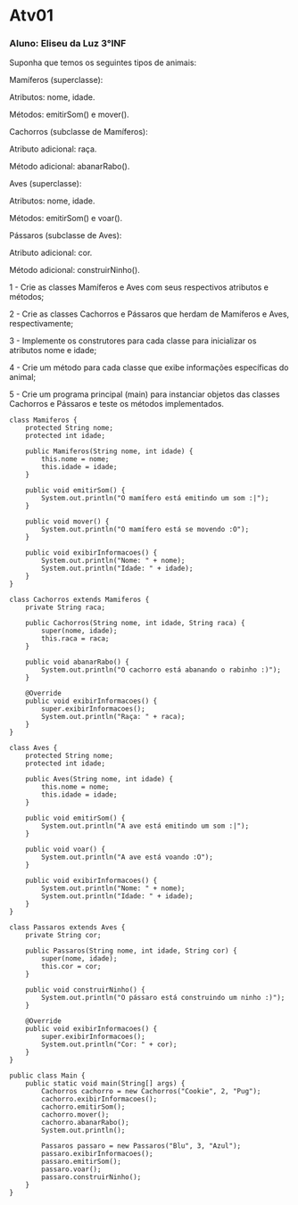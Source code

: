 # Atv01
### Aluno: Eliseu da Luz 3°INF

Suponha que temos os seguintes tipos de animais:

Mamíferos (superclasse):

Atributos: nome, idade.

Métodos: emitirSom() e mover().

Cachorros (subclasse de Mamíferos):

Atributo adicional: raça.

Método adicional: abanarRabo().

Aves (superclasse):

Atributos: nome, idade.

Métodos: emitirSom() e voar().

Pássaros (subclasse de Aves):

Atributo adicional: cor.

Método adicional: construirNinho().

1 - Crie as classes Mamíferos e Aves com seus respectivos atributos e métodos;

2 - Crie as classes Cachorros e Pássaros que herdam de Mamíferos e Aves, respectivamente;

3 - Implemente os construtores para cada classe para inicializar os atributos nome e idade;

4 - Crie um método para cada classe que exibe informações específicas do animal;

5 - Crie um programa principal (main) para instanciar objetos das classes Cachorros e Pássaros e teste os métodos implementados.

```
class Mamiferos {
    protected String nome;
    protected int idade;

    public Mamiferos(String nome, int idade) {
        this.nome = nome;
        this.idade = idade;
    }

    public void emitirSom() {
        System.out.println("O mamífero está emitindo um som :|");
    }

    public void mover() {
        System.out.println("O mamífero está se movendo :O");
    }

    public void exibirInformacoes() {
        System.out.println("Nome: " + nome);
        System.out.println("Idade: " + idade);
    }
}
```
```
class Cachorros extends Mamiferos {
    private String raca;

    public Cachorros(String nome, int idade, String raca) {
        super(nome, idade);
        this.raca = raca;
    }

    public void abanarRabo() {
        System.out.println("O cachorro está abanando o rabinho :)");
    }

    @Override
    public void exibirInformacoes() {
        super.exibirInformacoes();
        System.out.println("Raça: " + raca);
    }
}
```
```
class Aves {
    protected String nome;
    protected int idade;

    public Aves(String nome, int idade) {
        this.nome = nome;
        this.idade = idade;
    }

    public void emitirSom() {
        System.out.println("A ave está emitindo um som :|");
    }

    public void voar() {
        System.out.println("A ave está voando :O");
    }

    public void exibirInformacoes() {
        System.out.println("Nome: " + nome);
        System.out.println("Idade: " + idade);
    }
}
```
```
class Passaros extends Aves {
    private String cor;

    public Passaros(String nome, int idade, String cor) {
        super(nome, idade);
        this.cor = cor;
    }

    public void construirNinho() {
        System.out.println("O pássaro está construindo um ninho :)");
    }

    @Override
    public void exibirInformacoes() {
        super.exibirInformacoes();
        System.out.println("Cor: " + cor);
    }
}
```
```
public class Main {
    public static void main(String[] args) {
        Cachorros cachorro = new Cachorros("Cookie", 2, "Pug");
        cachorro.exibirInformacoes();
        cachorro.emitirSom();
        cachorro.mover();
        cachorro.abanarRabo();
        System.out.println();

        Passaros passaro = new Passaros("Blu", 3, "Azul");
        passaro.exibirInformacoes();
        passaro.emitirSom();
        passaro.voar();
        passaro.construirNinho();
    }
}
```

